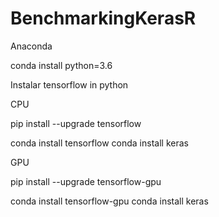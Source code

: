 # BenchmarkingKerasR

Anaconda

   conda install python=3.6 
   
   
Instalar tensorflow in python

CPU

   pip install --upgrade tensorflow
   
   conda install tensorflow
   conda install keras

GPU

   pip install --upgrade tensorflow-gpu

   conda install tensorflow-gpu
   conda install keras
   
